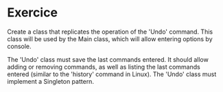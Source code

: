 # Exercice

Create a class that replicates the operation of the 'Undo' command. This class will be used by the Main class, which will allow entering options by console.

The 'Undo' class must save the last commands entered. It should allow adding or removing commands, as well as listing the last commands entered (similar to the 'history' command in Linux).
The 'Undo' class must implement a Singleton pattern.
